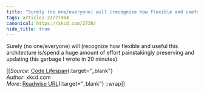 ```yaml
---
title: "Surely (no one/everyone) will (recognize how flexible and useful this ..."
tags: articles-23777464
canonical: https://xkcd.com/2730/
hide_title: true
---
```


Surely (no one/everyone) will (recognize how flexible and useful this architecture is/spend a huge amount of effort painstakingly preserving and updating this garbage I wrote in 20 minutes)


[[_Source_: [Code Lifespan](https://xkcd.com/2730/){:target="_blank"}<br>
_Author_: xkcd.com<br>
_More_: [Readwise URL](https://readwise.io/open/465067336){:target="_blank"}
::wrap]]